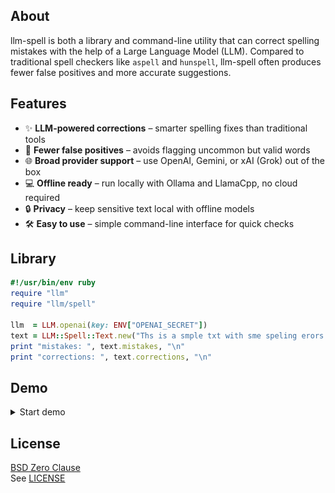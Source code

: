 ## About

llm-spell is both a library and command-line utility that can correct
spelling mistakes with the help of a Large Language Model (LLM). Compared
to traditional spell checkers like `aspell` and `hunspell`, llm-spell
often produces fewer false positives and more accurate suggestions.

## Features

- ✨ **LLM-powered corrections** – smarter spelling fixes than traditional tools
- 🤖 **Fewer false positives** – avoids flagging uncommon but valid words
- 🌐 **Broad provider support** – use OpenAI, Gemini, or xAI (Grok) out of the box
- 💻 **Offline ready** – run locally with Ollama and LlamaCpp, no cloud required
- 🔒 **Privacy** – keep sensitive text local with offline models
- 🛠️ **Easy to use** – simple command-line interface for quick checks

## Library

```ruby
#!/usr/bin/env ruby
require "llm"
require "llm/spell"

llm  = LLM.openai(key: ENV["OPENAI_SECRET"])
text = LLM::Spell::Text.new("Ths is a smple txt with sme speling erors.", llm)
print "mistakes: ", text.mistakes, "\n"
print "corrections: ", text.corrections, "\n"
```

## Demo

<details>
  <summary>Start demo</summary>
  <img src="demo.gif" alt="Demo of llm-spell in action" />
</details>

## License

[BSD Zero Clause](https://choosealicense.com/licenses/0bsd/)
<br>
See [LICENSE](./LICENSE)


